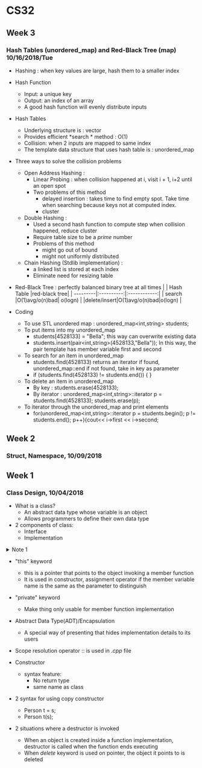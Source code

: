 # CS32
## Week 3 
### Hash Tables (unordered_map) and Red-Black Tree (map)       10/16/2018/Tue
* Hashing : when key values are large, hash them to a smaller index
* Hash Function
    * Input: a unique key 
    * Output: an index of an array
    * A good hash function will evenly distribute inputs
* Hash Tables  
    * Underlying structure is : vector
    * Provides efficient *search * method : O(1)
    * Collision: when 2 inputs are mapped to same index 
    * The template data structure that uses hash table is : unordered_map
* Three ways to solve the collision problems  
    * Open Address Hashing : 
        * Linear Probing : when collision happened at i, visit i + 1, i+2 until an open spot
        * Two problems of this method 
            * delayed insertion : takes time to find empty spot. Take time when searching because keys not at computed index.
            * cluster
    * Double Hashing :
        * Used a second hash function to compute step when collision happened, reduce cluster
        * Require table size to be a *prime* number
        * Problems of this method
            * might go out of bound
            * might not uniformly distributed
    * Chain Hashing (Stdlib implementation) :  
        * a linked list is stored at each index
        * Eliminate need for resizing table  
* Red-Black Tree : perfectly balanced binary tree at all times
|          | Hash Table |red-black tree|
| ---------|:----------:|:------------:|
| search   |O(1)avg/o(n)bad| o(logn)   |
|delete/insert|O(1)avg/o(n)bad|o(logn) |

* Coding
    * To use STL unordered map : unordered_map<int,string> students;
    * To put items into my unordered_map
        * students[4528133] = "Bella"; this way can overwrite existing data
        * students.insert(pair<int,string>(4528133,"Bella")); In this way, the pair template has member variable first and second
    * To search for an item in unordered_map
        * students.find(4528133) returns an iterator if found, unordered_map::end if not found, take in key as parameter
        * if (students.find(4528133) != students.end()) { }
    * To delete an item in unordered_map
        * By key : students.erase(4528133);
        * By iterator : unordered_map<int,string>::iterator p = students.find(4528133); students.erase(p);
    * To iterator through the unordered_map and print elements
        * for(unordered_map<int,string>::iterator p = students.begin(); p != students.end(); p++){cout<< i->first << i->second;
        
        
       
    
## Week 2
### Struct, Namespace, 10/09/2018
















## Week 1
### Class Design, 10/04/2018
* What is a class?
  * An abstract data type whose variable is an object
  * Allows programmers to define their own data type
* 2 components of class:
  * Interface
  * Implementation
<details>
  <summary> Note 1</summary>
  <p> For .h file, NO "using namespace std" because the consumer of your class might not want to use std.</p>
</details>

* "this" keyword
  * this is a pointer that points to the object invoking a member function
  * It is used in constructor, assignment operator if the member variable name is the same as the parameter to distinguish

* "private" keyword
  * Make thing only usable for member function implementation
* Abstract Data Type(ADT)/Encapsulation
  * A special way of presenting that hides implementation details to its users
 * Scope resolution operator :: is used in *.cpp*     file
* Constructor
  * syntax feature:
    * No return type
    * same name as class
* 2 syntax for using copy constructor
  * Person t = s;
  * Person t(s);
* 2 situations where a destructor is invoked
  * When an object is created inside a function implementation, destructor is called when the function ends executing
  * When _delete_ keyword is used on pointer, the object it points to is deleted
  
